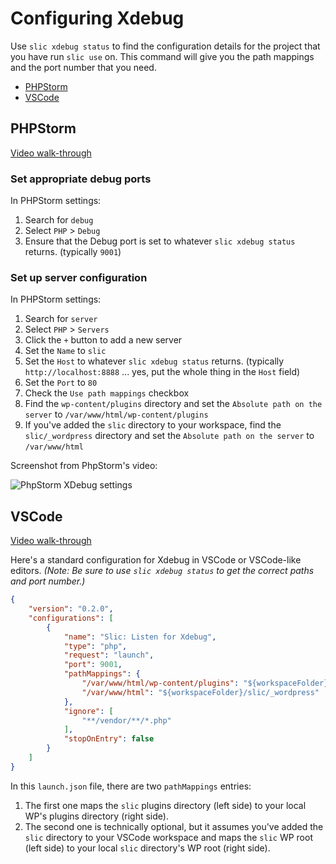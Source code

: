 # Configuring Xdebug

Use `slic xdebug status` to find the configuration details for the project that you have run `slic use` on. This command will give you the path mappings and the port number that you need.

* [PHPStorm](#phpstorm)
* [VSCode](#vscode)

## PHPStorm

[Video walk-through](https://drive.google.com/file/d/1sD8djXgmYWCUDCm_1XZNRx_GBbotmmiB/view?usp=sharing)


### Set appropriate debug ports

In PHPStorm settings:

1. Search for `debug`
2. Select `PHP` > `Debug`
3. Ensure that the Debug port is set to whatever `slic xdebug status` returns. (typically `9001`)

### Set up server configuration

In PHPStorm settings:

1. Search for `server`
2. Select `PHP` > `Servers`
3. Click the `+` button to add a new server
4. Set the `Name` to `slic`
5. Set the `Host` to whatever `slic xdebug status` returns. (typically `http://localhost:8888` ... yes, put the whole thing in the `Host` field)
6. Set the `Port` to `80`
7. Check the `Use path mappings` checkbox
8. Find the `wp-content/plugins` directory and set the `Absolute path on the server` to `/var/www/html/wp-content/plugins`
9. If you've added the `slic` directory to your workspace, find the `slic/_wordpress` directory and set the `Absolute path on the server` to `/var/www/html`

Screenshot from PhpStorm's video:

![PhpStorm XDebug settings](/docs/images/slic-Xdebug-PhpStorm.png "PhpStorm XDebug settings")

## VSCode

[Video walk-through](https://drive.google.com/file/d/1519M2SRVgWVgTm0Px6UKfBjoQgxCR7Cp/view?usp=sharing)

Here's a standard configuration for Xdebug in VSCode or VSCode-like editors. _(Note: Be sure to use `slic xdebug status` to get the correct paths and port number.)_

```json
{
	"version": "0.2.0",
	"configurations": [
		{
			"name": "Slic: Listen for Xdebug",
			"type": "php",
			"request": "launch",
			"port": 9001,
			"pathMappings": {
				"/var/www/html/wp-content/plugins": "${workspaceFolder}/<PATH_TO_WP_CONTENT_DIR>/plugins",
				"/var/www/html": "${workspaceFolder}/slic/_wordpress"
			},
			"ignore": [
				"**/vendor/**/*.php"
			],
			"stopOnEntry": false
		}
	]
}
```

In this `launch.json` file, there are two `pathMappings` entries:

1. The first one maps the `slic` plugins directory (left side) to your local WP's plugins directory (right side).
2. The second one is technically optional, but it assumes you've added the `slic` directory to your VSCode workspace and maps the `slic` WP root (left side) to your local `slic` directory's WP root (right side).